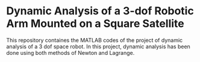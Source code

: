 # Dynamic Analysis of a 3-dof Robotic Arm Mounted on a Square Satellite 
This repository containes the MATLAB codes of the project of dynamic analysis of a 3 dof space robot. In this project, dynamic analysis has been done using both methods of Newton and Lagrange.
